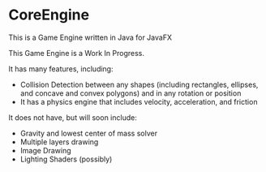 # CoreEngine
This is a Game Engine written in Java for JavaFX

This Game Engine is a Work In Progress.

It has many features, including:
- Collision Detection between any shapes (including rectangles, ellipses, and concave and convex polygons) 
and in any rotation or position
- It has a physics engine that includes velocity, acceleration, and friction

It does not have, but will soon include:
- Gravity and lowest center of mass solver
- Multiple layers drawing
- Image Drawing
- Lighting Shaders (possibly)
